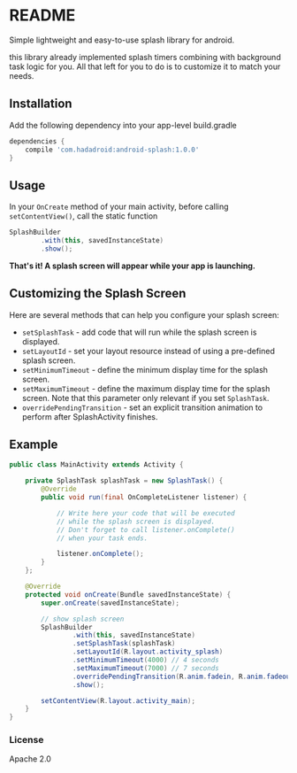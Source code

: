 # README #

Simple lightweight and easy-to-use splash library for android.

this library already implemented splash timers combining with background task logic for you. All that left for you to do is to customize it to match your needs.

## Installation ###

Add the following dependency into your app-level build.gradle

```groovy
dependencies {
    compile 'com.hadadroid:android-splash:1.0.0'
}
```
    
## Usage ##

In your `OnCreate` method of your main activity, before calling `setContentView()`, call the static function
```java
SplashBuilder
        .with(this, savedInstanceState)
        .show();
```

__That's it! A splash screen will appear while your app is launching.__

## Customizing the Splash Screen ##

Here are several methods that can help you configure your splash screen:

* `setSplashTask` - add code that will run while the splash screen is displayed.
* `setLayoutId` - set your layout resource instead of using a pre-defined splash screen.
* `setMinimumTimeout` - define the minimum display time for the splash screen. 
* `setMaximumTimeout` - define the maximum display time for the splash screen. Note that this parameter only relevant if you set `SplashTask`.   
* `overridePendingTransition` - set an explicit transition animation to perform after SplashActivity finishes.

## Example ##

```java
public class MainActivity extends Activity {

    private SplashTask splashTask = new SplashTask() {
        @Override
        public void run(final OnCompleteListener listener) {

            // Write here your code that will be executed
            // while the splash screen is displayed.
            // Don't forget to call listener.onComplete()
            // when your task ends.

            listener.onComplete();
        }
    };

    @Override
    protected void onCreate(Bundle savedInstanceState) {
        super.onCreate(savedInstanceState);

        // show splash screen
        SplashBuilder
                .with(this, savedInstanceState)
                .setSplashTask(splashTask)
                .setLayoutId(R.layout.activity_splash)
                .setMinimumTimeout(4000) // 4 seconds
                .setMaximumTimeout(7000) // 7 seconds
                .overridePendingTransition(R.anim.fadein, R.anim.fadeout)
                .show();

        setContentView(R.layout.activity_main);
    }
}

```

### License ###

Apache 2.0